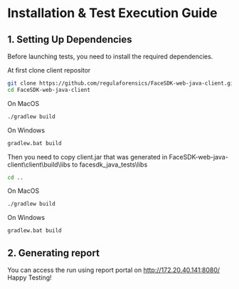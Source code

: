 # Installation & Test Execution Guide

## 1. Setting Up Dependencies
Before launching tests, you need to install the required dependencies.

At first clone client repositor
```bash
git clone https://github.com/regulaforensics/FaceSDK-web-java-client.git 
cd FaceSDK-web-java-client
```
On MacOS
```bash
./gradlew build
```
On Windows 
```bash
gradlew.bat build
```
Then you need to copy client.jar that was generated in FaceSDK-web-java-client\client\build\libs
to facesdk_java_tests\libs

```bash
cd ..
```

On MacOS
```bash
./gradlew build
```
On Windows
```bash
gradlew.bat build
```
## 2. Generating report
You can access the run using report portal on http://172.20.40.141:8080/
Happy Testing!
